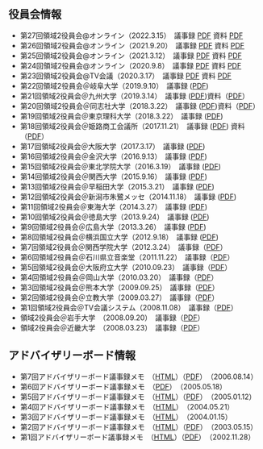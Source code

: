 ## 役員会情報

-  第27回領域2役員会@オンライン（2022.3.15）　議事録 [PDF](pdf2/2021/20220315_yakuinkai_gijiroku.pdf) 資料 [PDF](pdf2/2022/20220315_yakuinkai_shiryou.pdf)
-  第26回領域2役員会@オンライン（2021.9.20）　議事録 [PDF](pdf2/2021/20210920_yakuinkai_gijiroku.pdf) 資料 [PDF](pdf2/2021/20210920_yakuinkai_shiryou.pdf)
-  第25回領域2役員会@オンライン（2021.3.12）　議事録 [PDF](pdf2/2021/20210312_yakuinkai_gijiroku.pdf) 資料 [PDF](pdf2/2021/20210312_yakuinkai_shiryou.pdf)
-  第24回領域2役員会@オンライン（2020.9.8）　議事録 [PDF](pdf2/2020/20200908_yakuinkai_gijiroku.pdf) 資料 [PDF](pdf2/2020/20200908_yakuinkai_shiryou.pdf)
-  第23回領域2役員会@TV会議（2020.3.17）　議事録 [PDF](pdf2/2020/20200317_yakuinkai_gijiroku.pdf) 資料 [PDF](pdf2/2020/20200317_yakuinkai_shiryou.pdf)
-  第22回領域2役員会＠岐阜大学（2019.9.10）　議事録  ([PDF](pdf2/2019/Yakuinkai_2019_09_10_gijiroku.pdf))
-  第21回領域2役員会＠九州大学（2019.3.14）　議事録  ([PDF](pdf2/2019/20190314yakuinkai_gijiroku.pdf))資料（[PDF](pdf2/2019/Yakuinkai_2019_03_14.pdf)）
-  第20回領域2役員会＠同志社大学（2018.3.22）　議事録  ([PDF](pdf2/2018/20180909_yakuinkai_gijiroku.pdf))資料（[PDF](pdf2/2018/20190910_yakuinkai_shiryou.pdf)）
-  第19回領域2役員会＠東京理科大学（2018.3.22）　議事録  ([PDF](pdf2/2018/20180322_yakuingijiroku.pdf))
-  第18回領域2役員会＠姫路商工会議所（2017.11.21）　議事録  ([PDF](pdf2/2017/20171121_yakuingijiroku.pdf)) 資料（[PDF](pdf2/2017/20171121_yakuinshiryou.pdf)） 
-  第17回領域2役員会＠大阪大学（2017.3.17）　議事録  ([PDF](pdf2/2017/r2yakuin_20170317.pdf))
-  第16回領域2役員会＠金沢大学（2016.9.13）　議事録  ([PDF](pdf2/2016/r2yakuin_20160913.pdf))
-  第15回領域2役員会＠東北学院大学（2016.3.19）　議事録  ([PDF](pdf2/2016/r2yakuin_20160319.pdf))
-  第14回領域2役員会＠関西大学（2015.9.16）　議事録  ([PDF](pdf2/2015/r2yakuin_20150916.pdf))
-  第13回領域2役員会＠早稲田大学（2015.3.21）　議事録  ([PDF](pdf2/2015/r2yakuin_150321.pdf))
-  第12回領域2役員会＠新潟市朱鷺メッセ（2014.11.18）　議事録  ([PDF](pdf2/2014/r2yakuin_141118.pdf))
-  第11回領域2役員会＠東海大学（2014.3.27）　議事録  ([PDF](pdf2/2014/r2yakuin_140327.pdf))
-  第10回領域2役員会＠徳島大学（2013.9.24）　議事録  ([PDF](pdf2/2013/r2yakuin130925.pdf))
-  第9回領域2役員会＠広島大学（2013.3.26）　議事録  ([PDF](pdf2/2013/r2yakuin130326.pdf))
-  第8回領域2役員会＠横浜国立大学（2012.9.18）　議事録   ([PDF](pdf2/2013/r2yakuin120918.pdf)) 
-  第7回領域2役員会＠関西学院大学（2012.3.24）　議事録（[PDF](pdf2/2012/r2yakuin120324.pdf)） 
-  第6回領域2役員会＠石川県立音楽堂（2011.11.22）　議事録（[PDF](pdf2/2012/r2yakuin111122.pdf)） 
-  第5回領域2役員会＠大阪府立大学（2010.09.23）　議事録（[PDF](pdf/2010/r2yakuin100923.pdf)） 
-  第4回領域2役員会＠岡山大学（2010.03.20）　議事録（[PDF](pdf/2010/r2yakuin100320.pdf)） 
-  第3回領域2役員会＠熊本大学（2009.09.25）　議事録（[PDF](pdf/2009/r2yakuin090925.pdf)） 
-  第2回領域2役員会＠立教大学（2009.03.27）　議事録（[PDF](pdf/2009/r2yakuin090327.pdf)） 
-  第1回領域2役員会＠TV会議システム（2008.11.08）　議事録（[PDF](pdf/2009/r2yakuin081108.pdf)） 
-  領域2役員会＠岩手大学　（2008.09.20）　議事録（[PDF](pdf/2008/memo/r2yakuin080920.pdf)） 
-  領域2役員会＠近畿大学　（2008.03.23）　議事録（[PDF](pdf/2008/memo/r2yakuin080323.pdf)） 

## アドバイザリーボード情報

- 第7回アドバイザリーボード議事録メモ　（[HTML](pdf/2006/2006-08-14.html)）（[PDF](pdf/2006/2006-08-14adboad.pdf)）　（2006.08.14）
- 第6回アドバイザリーボード議事録メモ　（[PDF](pdf/2005/2005-05-18adboad.pdf)）　（2005.05.18）
- 第5回アドバイザリーボード議事録メモ　（[HTML](pdf/2005/2005-01-12.html)）（[PDF](pdf/2005/2005-01-12adboad.pdf)）　（2005.01.12）
- 第4回アドバイザリーボード議事録メモ　（[HTML](pdf/2004/ab20040521.html)）　（2004.05.21）
- 第3回アドバイザリーボード議事録メモ　（[HTML](pdf/2004/ab20040115.html)）　（2004.01.15）
- 第2回アドバイザリーボード議事録メモ　（[HTML](pdf/2003/2003-05-15adboad2.html)）（[PDF](pdf/2003/adboad2.pdf)）　（2003.05.15）
- 第1回アドバイザリーボード議事録メモ　（[HTML](pdf/2002/2002-11-28.adviseryBD.html)）（[PDF](pdf/2002/2002-11-28.pdf)）　（2002.11.28） 
  
  
